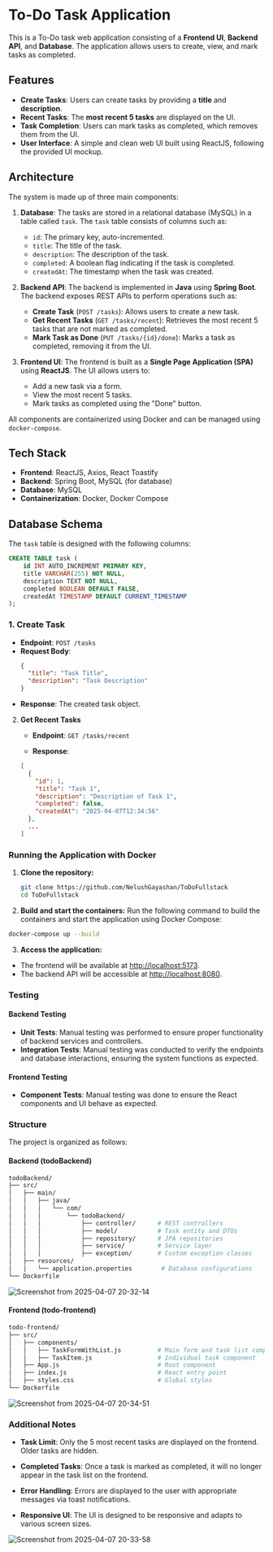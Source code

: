 # To-Do Task Application

This is a To-Do task web application consisting of a **Frontend UI**, **Backend API**, and **Database**. The application allows users to create, view, and mark tasks as completed. 

## Features

- **Create Tasks**: Users can create tasks by providing a **title** and **description**.
- **Recent Tasks**: The **most recent 5 tasks** are displayed on the UI.
- **Task Completion**: Users can mark tasks as completed, which removes them from the UI.
- **User Interface**: A simple and clean web UI built using ReactJS, following the provided UI mockup.

## Architecture

The system is made up of three main components:

1. **Database**: The tasks are stored in a relational database (MySQL) in a table called `task`. The `task` table consists of columns such as:
   - `id`: The primary key, auto-incremented.
   - `title`: The title of the task.
   - `description`: The description of the task.
   - `completed`: A boolean flag indicating if the task is completed.
   - `createdAt`: The timestamp when the task was created.

2. **Backend API**: The backend is implemented in **Java** using **Spring Boot**. The backend exposes REST APIs to perform operations such as:
   - **Create Task** (`POST /tasks`): Allows users to create a new task.
   - **Get Recent Tasks** (`GET /tasks/recent`): Retrieves the most recent 5 tasks that are not marked as completed.
   - **Mark Task as Done** (`PUT /tasks/{id}/done`): Marks a task as completed, removing it from the UI.

3. **Frontend UI**: The frontend is built as a **Single Page Application (SPA)** using **ReactJS**. The UI allows users to:
   - Add a new task via a form.
   - View the most recent 5 tasks.
   - Mark tasks as completed using the "Done" button.

All components are containerized using Docker and can be managed using `docker-compose`.

## Tech Stack

- **Frontend**: ReactJS, Axios, React Toastify
- **Backend**: Spring Boot, MySQL (for database)
- **Database**: MySQL
- **Containerization**: Docker, Docker Compose

## Database Schema

The `task` table is designed with the following columns:
```sql
CREATE TABLE task (
    id INT AUTO_INCREMENT PRIMARY KEY,
    title VARCHAR(255) NOT NULL,
    description TEXT NOT NULL,
    completed BOOLEAN DEFAULT FALSE,
    createdAt TIMESTAMP DEFAULT CURRENT_TIMESTAMP
);
```

### 1. Create Task
- **Endpoint**: `POST /tasks`
- **Request Body**:
  ```json
  {
    "title": "Task Title",
    "description": "Task Description"
  }
  ```
- **Response**: The created task object.

2. **Get Recent Tasks**  
   - **Endpoint**: `GET /tasks/recent`

   - **Response**:
   ```json
   [
     {
       "id": 1,
       "title": "Task 1",
       "description": "Description of Task 1",
       "completed": false,
       "createdAt": "2025-04-07T12:34:56"
     },
     ...
   ]

### Running the Application with Docker

1. **Clone the repository:**

   ```bash
   git clone https://github.com/NelushGayashan/ToDoFullstack
   cd ToDoFullstack
   ```
2. **Build and start the containers:**
  Run the following command to build the containers and start the application using Docker Compose:
  ```bash
  docker-compose up --build
  ```
3. **Access the application:**
  - The frontend will be available at [http://localhost:5173](http://localhost:5173).
  - The backend API will be accessible at [http://localhost:8080](http://localhost:8080).

### Testing

#### Backend Testing
- **Unit Tests**: Manual testing was performed to ensure proper functionality of backend services and controllers.
- **Integration Tests**: Manual testing was conducted to verify the endpoints and database interactions, ensuring the system functions as expected.

#### Frontend Testing
- **Component Tests**: Manual testing was done to ensure the React components and UI behave as expected.


### Structure

The project is organized as follows:

#### Backend (todoBackend)
```bash
todoBackend/
├── src/
│   ├── main/
│   │   ├── java/
│   │   │   └── com/
│   │   │       └── todoBackend/
│   │   │           ├── controller/      # REST controllers
│   │   │           ├── model/           # Task entity and DTOs
│   │   │           ├── repository/      # JPA repositories
│   │   │           ├── service/         # Service layer
│   │   │           ├── exception/       # Custom exception classes
│   ├── resources/
│   │   └── application.properties        # Database configurations
└── Dockerfile
```
![Screenshot from 2025-04-07 20-32-14](https://github.com/user-attachments/assets/7b705172-78fa-423f-8c81-b55c63075a85)


#### Frontend (todo-frontend)
```bash
todo-frontend/
├── src/
│   ├── components/
│   │   ├── TaskFormWithList.js          # Main form and task list component
│   │   ├── TaskItem.js                  # Individual task component
│   ├── App.js                           # Root component
│   ├── index.js                         # React entry point
│   ├── styles.css                       # Global styles
└── Dockerfile
```
![Screenshot from 2025-04-07 20-34-51](https://github.com/user-attachments/assets/d12e2a3f-d5cd-475d-9ba9-95612680cbc2)

### Additional Notes

- **Task Limit**: Only the 5 most recent tasks are displayed on the frontend. Older tasks are hidden.

- **Completed Tasks**: Once a task is marked as completed, it will no longer appear in the task list on the frontend.

- **Error Handling**: Errors are displayed to the user with appropriate messages via toast notifications.

- **Responsive UI**: The UI is designed to be responsive and adapts to various screen sizes.

![Screenshot from 2025-04-07 20-33-58](https://github.com/user-attachments/assets/aedc7c05-e51c-4c31-8cae-9353400a83d7)








